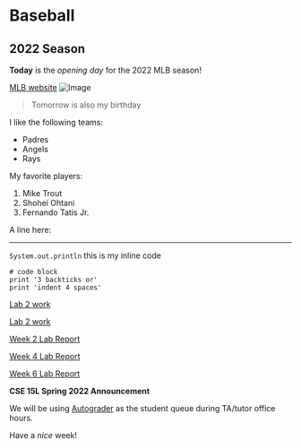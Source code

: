 # Baseball 

## 2022 Season

**Today** is the *opening day* for the 2022 MLB season!

[MLB website](https://www.mlb.com/)
![Image](https://upload.wikimedia.org/wikipedia/commons/4/4a/Angelstadiummarch2019.jpg)

> Tomorrow is also my birthday

I like the following teams:
* Padres
* Angels
* Rays

My favorite players:
1. Mike Trout
2. Shohei Ohtani
3. Fernando Tatis Jr.

A line here:

---

`System.out.println` this is my inline code

```
# code block
print '3 backticks or'
print 'indent 4 spaces'
```

[Lab 2 work](lab-report-1-week-2.md)

[Lab 2 work](https://MichaelYe48.github.io/cse15l-lab-reports/lab-report-1-week-2.html)

[Week 2 Lab Report](Week-2-Lab-Report.md)

[Week 4 Lab Report](Week-4-Lab-Report.md)

[Week 6 Lab Report](lab-report-3-week-6.md)

**CSE 15L Spring 2022 Announcement**

We will be using [Autograder](https://autograder.ucsd.edu/queue/615) as the student queue during TA/tutor office hours.

Have a *nice* week!
